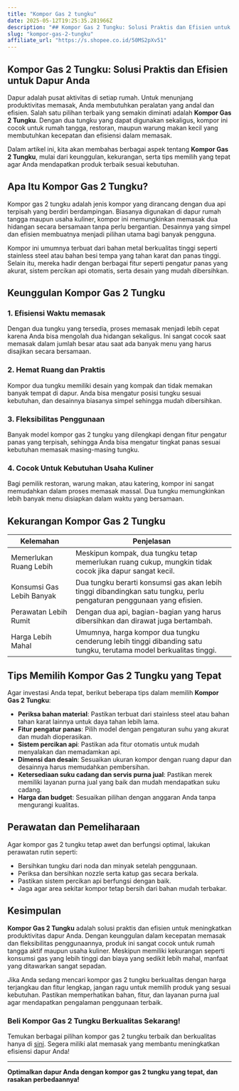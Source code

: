 ```yaml
---
title: "Kompor Gas 2 tungku"
date: 2025-05-12T19:25:35.281966Z
description: "## Kompor Gas 2 Tungku: Solusi Praktis dan Efisien untuk Dapur Anda..."
slug: "kompor-gas-2-tungku"
affiliate_url: "https://s.shopee.co.id/50MS2pXv51"
---
```

## Kompor Gas 2 Tungku: Solusi Praktis dan Efisien untuk Dapur Anda

Dapur adalah pusat aktivitas di setiap rumah. Untuk menunjang produktivitas memasak, Anda membutuhkan peralatan yang andal dan efisien. Salah satu pilihan terbaik yang semakin diminati adalah **Kompor Gas 2 Tungku**. Dengan dua tungku yang dapat digunakan sekaligus, kompor ini cocok untuk rumah tangga, restoran, maupun warung makan kecil yang membutuhkan kecepatan dan efisiensi dalam memasak.

Dalam artikel ini, kita akan membahas berbagai aspek tentang **Kompor Gas 2 Tungku**, mulai dari keunggulan, kekurangan, serta tips memilih yang tepat agar Anda mendapatkan produk terbaik sesuai kebutuhan.

## Apa Itu Kompor Gas 2 Tungku?

Kompor gas 2 tungku adalah jenis kompor yang dirancang dengan dua api terpisah yang berdiri berdampingan. Biasanya digunakan di dapur rumah tangga maupun usaha kuliner, kompor ini memungkinkan memasak dua hidangan secara bersamaan tanpa perlu bergantian. Desainnya yang simpel dan efisien membuatnya menjadi pilihan utama bagi banyak pengguna.

Kompor ini umumnya terbuat dari bahan metal berkualitas tinggi seperti stainless steel atau bahan besi tempa yang tahan karat dan panas tinggi. Selain itu, mereka hadir dengan berbagai fitur seperti pengatur panas yang akurat, sistem percikan api otomatis, serta desain yang mudah dibersihkan.

## Keunggulan Kompor Gas 2 Tungku

### 1. Efisiensi Waktu memasak
Dengan dua tungku yang tersedia, proses memasak menjadi lebih cepat karena Anda bisa mengolah dua hidangan sekaligus. Ini sangat cocok saat memasak dalam jumlah besar atau saat ada banyak menu yang harus disajikan secara bersamaan.

### 2. Hemat Ruang dan Praktis
Kompor dua tungku memiliki desain yang kompak dan tidak memakan banyak tempat di dapur. Anda bisa mengatur posisi tungku sesuai kebutuhan, dan desainnya biasanya simpel sehingga mudah dibersihkan.

### 3. Fleksibilitas Penggunaan
Banyak model kompor gas 2 tungku yang dilengkapi dengan fitur pengatur panas yang terpisah, sehingga Anda bisa mengatur tingkat panas sesuai kebutuhan memasak masing-masing tungku.

### 4. Cocok Untuk Kebutuhan Usaha Kuliner
Bagi pemilik restoran, warung makan, atau katering, kompor ini sangat memudahkan dalam proses memasak massal. Dua tungku memungkinkan lebih banyak menu disiapkan dalam waktu yang bersamaan.

## Kekurangan Kompor Gas 2 Tungku

| Kelemahan | Penjelasan |
|------------|------------|
| Memerlukan Ruang Lebih | Meskipun kompak, dua tungku tetap memerlukan ruang cukup, mungkin tidak cocok jika dapur sangat kecil. |
| Konsumsi Gas Lebih Banyak | Dua tungku berarti konsumsi gas akan lebih tinggi dibandingkan satu tungku, perlu pengaturan penggunaan yang efisien. |
| Perawatan Lebih Rumit | Dengan dua api, bagian-bagian yang harus dibersihkan dan dirawat juga bertambah. |
| Harga Lebih Mahal | Umumnya, harga kompor dua tungku cenderung lebih tinggi dibanding satu tungku, terutama model berkualitas tinggi. |

## Tips Memilih Kompor Gas 2 Tungku yang Tepat

Agar investasi Anda tepat, berikut beberapa tips dalam memilih **Kompor Gas 2 Tungku**:

- **Periksa bahan material**: Pastikan terbuat dari stainless steel atau bahan tahan karat lainnya untuk daya tahan lebih lama.
- **Fitur pengatur panas**: Pilih model dengan pengaturan suhu yang akurat dan mudah dioperasikan.
- **Sistem percikan api**: Pastikan ada fitur otomatis untuk mudah menyalakan dan memadamkan api.
- **Dimensi dan desain**: Sesuaikan ukuran kompor dengan ruang dapur dan desainnya harus memudahkan pembersihan.
- **Ketersediaan suku cadang dan servis purna jual**: Pastikan merek memiliki layanan purna jual yang baik dan mudah mendapatkan suku cadang.
- **Harga dan budget**: Sesuaikan pilihan dengan anggaran Anda tanpa mengurangi kualitas.

## Perawatan dan Pemeliharaan

Agar kompor gas 2 tungku tetap awet dan berfungsi optimal, lakukan perawatan rutin seperti:

- Bersihkan tungku dari noda dan minyak setelah penggunaan.
- Periksa dan bersihkan nozzle serta katup gas secara berkala.
- Pastikan sistem percikan api berfungsi dengan baik.
- Jaga agar area sekitar kompor tetap bersih dari bahan mudah terbakar.

## Kesimpulan

**Kompor Gas 2 Tungku** adalah solusi praktis dan efisien untuk meningkatkan produktivitas dapur Anda. Dengan keunggulan dalam kecepatan memasak dan fleksibilitas penggunaannya, produk ini sangat cocok untuk rumah tangga aktif maupun usaha kuliner. Meskipun memiliki kekurangan seperti konsumsi gas yang lebih tinggi dan biaya yang sedikit lebih mahal, manfaat yang ditawarkan sangat sepadan.

Jika Anda sedang mencari kompor gas 2 tungku berkualitas dengan harga terjangkau dan fitur lengkap, jangan ragu untuk memilih produk yang sesuai kebutuhan. Pastikan memperhatikan bahan, fitur, dan layanan purna jual agar mendapatkan pengalaman penggunaan terbaik.

### Beli Kompor Gas 2 Tungku Berkualitas Sekarang!

Temukan berbagai pilihan kompor gas 2 tungku terbaik dan berkualitas hanya di [sini](https://s.shopee.co.id/50MS2pXv51). Segera miliki alat memasak yang membantu meningkatkan efisiensi dapur Anda!

---

**Optimalkan dapur Anda dengan kompor gas 2 tungku yang tepat, dan rasakan perbedaannya!**